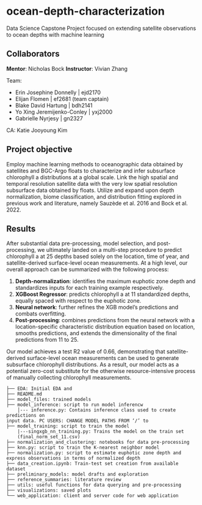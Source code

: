 # ocean-depth-characterization

Data Science Capstone Project focused on extending satellite observations to ocean depths with machine learning

## Collaborators

**Mentor**: Nicholas Bock
**Instructor**: Vivian Zhang

Team:

- Erin Josephine Donnelly | ejd2170
- Elijan Flomen | ef2681 (team captain)
- Blake David Hartung | bdh2141
- Yo Xing Jeremijenko-Conley | yxj2000
- Gabrielle Nyrjesy | gn2327

CA: Katie Jooyoung Kim

## Project objective

Employ machine learning methods to oceanographic data obtained by satellites and BGC-Argo floats to characterize and infer subsurface chlorophyll a distributions at a global scale. Link the high spatial and temporal resolution satellite data with the very low spatial resolution subsurface data obtained by floats. Utilize and expand upon depth normalization, biome classification, and distribution fitting explored in previous work and literature, namely Sauzède et al. 2016 and Bock et al. 2022.

## Results

After substantial data pre-processing, model selection, and post-processing, we ultimately landed on a multi-step procedure to predict chlorophyll a at 25 depths based solely on the location, time of year, and satellite-derived surface-level ocean measurements. At a high level, our overall approach can be summarized with the following process:

1.  **Depth-normalization**: identifies the maximum euphotic zone depth and standardizes inputs for each training example respectively.
2.  **XGBoost Regressor**: predicts chlorophyll a at 11 standardized depths, equally spaced with respect to the euphotic zone.
3.  **Neural network**: further refines the XGB model’s predictions and combats overfitting.
4.  **Post-processing**: combines predictions from the neural network with a location-specific characteristic distribution equation based on location, smooths predictions, and extends the dimensionality of the final predictions from 11 to 25.

Our model achieves a test R2 value of 0.66, demonstrating that satellite-derived surface-level ocean measurements can be used to generate subsurface chlorophyll distributions. As a result, our model acts as a potential zero-cost substitute for the otherwise resource-intensive process of manually collecting chlorophyll measurements.

```
├── EDA: Initial EDA and
├── README.md
├── model_files: trained models
├── model_inference: script to run model inferencw
    │--- inference.py: Contains inference class used to create predictions on
input data. PC USERS: CHANGE MODEL PATHS FROM ‘/’ to
├── model_training: script to train the model
    |---singxgb_nn_training.py: Trains the model on the train set
    (final_norm_set_11.csv)
├── normalization_and_clustering: notebooks for data pre-processing
├── knn.py: script to train the K-nearest neighbor model
├── normalization.py: script to estimate euphotic zone depth and express observations in terms of normalized depth
├── data_creation.ipynb: Train-test set creation from available dataset
├── preliminary_models: model drafts and exploration
├── reference_summaries: literature review
├── utils: useful functions for data querying and pre-processing
├── visualizations: saved plots
└── web_application: client and server code for web application

```
